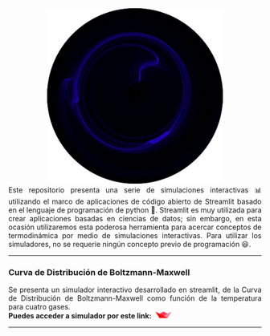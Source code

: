 <div align="center"><img src='https://github.com/wavallejol/Streamlit_DBM/blob/main/fig2.png' width = "350" height = "350" /> </a></div> 

<div align="justify">Este repositorio presenta una serie de simulaciones interactivas 📊 utilizando el marco de aplicaciones de código abierto de Streamlit basado en el lenguaje de programación de python 🐍. Streamlit es muy utilizada para crear aplicaciones basadas en ciencias de datos; sin embargo, en esta ocasión utilizaremos esta poderosa herramienta para acercar conceptos de termodinámica por medio de simulaciones interactivas. Para utilizar los simuladores, no se requerie ningún concepto previo de programación 😆.</div>
   <hr size="4" width="100%" color="red"> 

<div <p><H3><b>Curva de Distribución de Boltzmann-Maxwell</b></div> 
  <div align="justify">Se presenta un simulador interactivo desarrollado en streamlit, de la Curva de Distribución de Boltzmann-Maxwell como función de la temperatura para cuatro gases.</div>
 <div <H4><b> Puedes acceder a simulador por este link: </b> <a href="https://wavallejol-streamlit-dbm-distribution-bm-er2s2h.streamlit.app/"> <img src='https://github.com/wavallejol/streamlit/blob/main/icon.png'width = "40" height = "15" /> </a></div>
  <hr size="4" width="100%" color="red">
